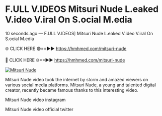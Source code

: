 # F.ULL V.IDEOS Mitsuri Nude L.eaked V.ideo V.iral On S.ocial M.edia

10 seconds ago — F.ULL V.IDEOS] Mitsuri Nude L.eaked V.ideo V.iral On S.ocial M.edia

🌐 CLICK HERE 🟢==►► https://hmhmed.com/mitsuri-nude

🔴 CLICK HERE 🌐==►► https://hmhmed.com/mitsuri-nude

[![Mitsuri Nude](https://i.imgur.com/dJHk4Zq.gif)](https://hmhmed.com/mitsuri-nude)

Mitsuri Nude video took the internet by storm and amazed viewers on various social media platforms. Mitsuri Nude, a young and talented digital creator, recently became famous thanks to this interesting video.

Mitsuri Nude video instagram

Mitsuri Nude video official twitter